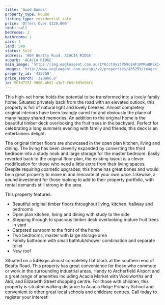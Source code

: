 ```yaml
---
title: 'Good Bones'
property_type: House
listing_type: residential_sale
price: 'Offers Over $320,000'
rent: null
bedrooms: 2
bathrooms: 1
cars: 1
land: 549
status: Sold
address: '604 Beatty Road, ACACIA RIDGE'
suburb: 'ACACIA RIDGE'
main_image: 'https://img.eagleagent.com.au/IY0cctUyz3P59G1HFzKMKwQKEkI=/1280x854/smart/https://s3-us-west-2.amazonaws.com/eagleagent-orig/images/6822348/129681786-image-M.jpg'
images: 'http://www.eagleagent.com.au/api/v2/properties/435259/images'
property_id: '435259'
price_search: '320000.0'
id: 50fd725f-9986-4b81-a3e7-fb9c3d3e9bfc
---
```

This high-set home holds the potential to be transformed into a lovely family home. Situated privately back from the road with an elevated outlook, this property is full of natural light and lovely breezes. Almost completely original interiors have been lovingly cared for and obviously the place of many happy shared memories. An addition to the original home is the beautiful timber deck overlooking the fruit trees in the backyard. Perfect for celebrating a long summers evening with family and friends, this deck is an entertainers delight.

The original timber floors are showcased in the open plan kitchen, living and dining. The living has been cleverly expanded by converting the third bedroom into a study nook and large storage for the master bedroom. Easily reverted back to the original floor plan, the existing layout is a clever modification for those who need a little extra from their living spaces. Despite requiring cosmetic upgrades, this home has great bones and would be a great property to move in and renovate at your own pace. Likewise, a sound investment for those looking to add to their property portfolio, with rental demands still strong in the area.

This property features:

*  Beautiful original timber floors throughout living, kitchen, hallway and bedrooms
*  Open plan kitchen, living and dining with study to the side
*  Stepping through to spacious timber deck overlooking mature fruit trees in yard
*  Carpeted sunroom to the front of the home
*  Two bedrooms, master with large storage area
*  Family bathroom with small bathtub/shower combination and separate toilet
*  New roof

Situated on a 549sqm almost completely flat block at the southern end of Beatty Road. This property has great convenience for those who commute or work in the surrounding industrial areas. Handy to Archerfield Airport and a great range of amenities including Acacia Market with Woolworths and Aldi, and Elizabeth Street shopping centre. For those with children, this property is situated walking distance to Acacia Ridge Primary School and convenient to other great local schools and childcare centres. Call today to register your interest!